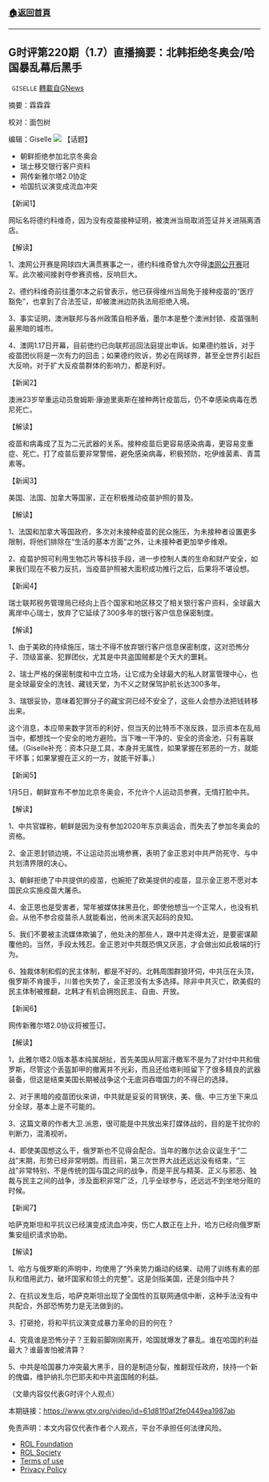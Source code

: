 ###  [:house:返回首頁](https://github.com/ourhimalayas/txt)
---


## G时评第220期（1.7）直播摘要：北韩拒绝冬奥会/哈国暴乱幕后黑手
` GISELLE` [轉載自GNews](https://gnews.org/zh-hans/1834994/)

摘要：霖霖霖

校对：面包树

编辑：Giselle
![](https://assets.gnews.org/wp-content/uploads/2022/01/1.7.png)
【话题】

- 朝鲜拒绝参加北京冬奥会
- 瑞士移交银行客户资料
- 网传新雅尔塔2.0协定
- 哈国抗议演变成流血冲突


【新闻1】

网坛名将德约科维奇，因为没有疫苗接种证明，被澳洲当局取消签证并关进隔离酒店。

【解读】

1、澳网公开赛是网球四大满贯赛事之一，德约科维奇曾九次夺得[澳网公开赛](https://www.epochtimes.com/gb/tag/%E6%BE%B3%E7%BD%91%E5%85%AC%E5%BC%80%E8%B5%9B.html)冠军。此次被间接剥夺参赛资格，反响巨大。

2、德约科维奇前往墨尔本之前曾表示，他已获得维州当局免于接种疫苗的“医疗豁免”，也拿到了合法签证，却被澳洲边防执法局拒绝入境。

3、事实证明，澳洲联邦与各州政策自相矛盾，墨尔本是整个澳洲封锁、疫苗强制最黑暗的城市。

4、澳网1.17日开幕，目前徳约已向联邦巡回法庭提出申诉。如果德约胜诉，对于疫苗团伙将是一次有力的回击；如果德约败诉，势必在网球界，甚至全世界引起巨大反响，对于扩大反疫苗群体的影响力，都是利好。

【新闻2】

澳洲23岁举重运动员詹姆斯·康迪里奥斯在接种两针疫苗后，仍不幸感染病毒在悉尼死亡。

【解读】

疫苗和病毒成了互为二元武器的关系。接种疫苗后更容易感染病毒，更容易变重症、死亡。打了疫苗后要非常警惕，避免感染病毒，积极预防，吃伊维菌素、青蒿素等。

【新闻3】

美国、法国、加拿大等国家，正在积极推动疫苗护照的普及。

【解读】

1、法国和加拿大等国政府，多次对未接种疫苗的民众施压，为未接种者设置更多限制，将他们排除在“生活的基本方面”之外，让未接种者更加举步维艰。

2、疫苗护照可利用生物芯片等科技手段，进一步控制人类的生命和财产安全，如果我们现在不极力反抗，当疫苗护照被大面积成功推行之后，后果将不堪设想。

【新闻4】

瑞士联邦税务管理局已经向上百个国家和地区移交了相关银行客户资料，全球最大离岸中心瑞士，放弃了它延续了300多年的银行客户信息保密制度。

【解读】

1、由于美欧的持续施压，瑞士不得不放弃银行客户信息保密制度，这对恐怖分子、顶级富豪、犯罪团伙，尤其是中共盗国贼都是个天大的噩耗。

2、瑞士严格的保密制度和中立立场，让它成为全球最大的私人财富管理中心，也是全球最安全的洗钱、藏钱天堂，为不义之财保驾护航长达300多年。

3、瑞银妥协，意味着犯罪分子的藏宝洞已经不安全了，这些人会想办法把钱转移出来。

这个消息，本应带来数字货币的利好，但当天的比特币不涨反跌，显示资本在乱局当中，都想找一个安全的地方避险。当下唯一干净的、安全的资金池，只有喜联储。（Giselle补充：资本只是工具，本身并无属性，如果掌握在邪恶的一方，就能干坏事；如果掌握在正义的一方，就能干好事。）

【新闻5】

1月5日，朝鲜宣布不参加北京冬奥会，不允许个人运动员参赛，无情打脸中共。

【解读】

1、中共官媒称，朝鲜是因为没有参加2020年东京奥运会，而失去了参加冬奥会的资格。

2、金正恩封锁边境，不让运动员出境参赛，表明了金正恩对中共严防死守、与中共划清界限的决心。

3、朝鲜拒绝了中共提供的疫苗，也婉拒了欧美提供的疫苗，显示金正恩不愿对本国民众实施疫苗大屠杀。

4、金正恩也是受害者，常年被媒体抹黑丑化，即使他想当一个正常人，也没有机会。从他不参合疫苗杀人就能看出，他尚未泯灭起码的良知。

5、我们不要被主流媒体欺骗了，他处决的那些人，跟中共走得太近，是要密谋颠覆他的。当然，手段太残忍。金正恩对中共既恐惧又厌恶，才会做出如此极端的行为。

6、独裁体制和假的民主体制，都是不好的。北韩周围群狼环伺，中共压在头顶，俄罗斯不肯援手，川普也失势了，金正恩没有太多选择。除非中共灭亡，欧美假的民主体制被推翻，北韩才有机会拥抱民主、自由、开放。

【新闻6】

网传新雅尔塔2.0协议将被签订。

【解读】

1，此雅尔塔2.0版本基本纯属胡扯，首先美国从阿富汗撤军不是为了对付中共和俄罗斯，尽管这个丢盔卸甲的撤离并不光彩，而且还给塔利班留下了很多精良的武器装备，但这是结束美国长期被战争这个无底洞吞噬国力的不得已的选择。

2、对于黑暗的疫苗团伙来讲，中共就是妥妥的背锅侠，美、俄、中三方坐下来瓜分全球，基本上是不可能的。

3、这篇文章的作者大卫.派恩，很可能是中共放出来打媒体战的，目的是干扰你的判断力，混淆视听。

4、即使美国想这么干，俄罗斯也不见得会配合。当年的雅尔达会议诞生于“二战”末期，形势已经非常明朗。而目前，第三次世界大战还远远没有结束，“三战”非常特别，不是传统的国与国之间的战争，而是平民与精英、正义与邪恶、独裁与民主之间的战争，涉及面积非常广泛，几乎全球参与，还远远不到坐地分赃的时候。

【新闻7】

哈萨克斯坦和平抗议已经演变成流血冲突，伤亡人数正在上升，哈方已经向俄罗斯集安组织请求协助。

【解读】

1、哈方与俄罗斯的声明中，均使用了“外来势力煽动的结果、动用了训练有素的部队和借用武力，破坏国家和领土的完整”。这是剑指美国，还是剑指中共？

2、在抗议发生后，哈萨克斯坦出现了全国性的互联网通信中断，这种手法没有中共配合，外部恐怖势力是无法做到的。

3、打砸抢，将和平抗议演变成暴力革命的目的何在？

4、究竟谁是恐怖分子？王毅前脚刚刚离开，哈国就爆发了暴乱。谁在哈国的利益最大？谁最害怕被清算？

5、中共是哈国暴力冲突最大黑手，目的是制造分裂，推翻现任政府，扶持一个新的傀儡，维护纳扎尔巴耶夫和中共盗国贼的利益。

（文章内容仅代表G时评个人观点）

本期链接：https://www.gtv.org/video/id=61d81f0af2fe0449ea1987ab

 

免责声明：本文内容仅代表作者个人观点，平台不承担任何法律风险。

- [ROL Foundation](https://rolfoundation.org/)
- [ROL Society](https://rolsociety.org/)
- [Terms of use](https://gnews.org/terms-of-use-3/)
- [Privacy Policy](https://gnews.org/privacy-policy/)
